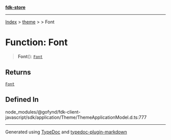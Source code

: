 [**fdk-store**](../../../README.md)
***

[Index](../../../API.md) > [theme](../../README.md) > [<internal>](../README.md) > Font

# Function: Font

> **Font**(): [`Font`](../type-aliases/type-alias.Font.md)

## Returns

[`Font`](../type-aliases/type-alias.Font.md)

## Defined In

node\_modules/@gofynd/fdk-client-javascript/sdk/application/Theme/ThemeApplicationModel.d.ts:777

***
Generated using [TypeDoc](https://typedoc.org/) and [typedoc-plugin-markdown](https://www.npmjs.com/package/typedoc-plugin-markdown)
